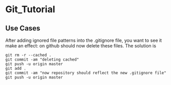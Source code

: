 # Git_Tutorial


## Use Cases
After adding ignored file patterns into the .gitignore file, you want to see it make an effect: on github should now delete these files. The solution is 
```
git rm -r --cached .
git commit -am "deleting cached"
git push -u origin master
git add .
git commit -am "now repository should reflect the new .gitignore file"
git push -u origin master
```

